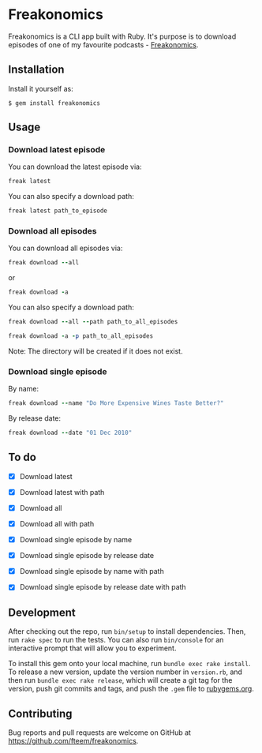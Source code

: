 # Freakonomics

Freakonomics is a CLI app built with Ruby. It's purpose is to download episodes of 
one of my favourite podcasts - [Freakonomics](http://freakonomics.com).

## Installation

Install it yourself as:

    $ gem install freakonomics

## Usage

### Download latest episode

You can download the latest episode via:

```ruby
freak latest
```

You can also specify a download path: 

```ruby
freak latest path_to_episode
```

### Download all episodes

You can download all episodes via:

```ruby
freak download --all
```
or

```ruby
freak download -a
```

You can also specify a download path: 

```ruby
freak download --all --path path_to_all_episodes
```

```ruby
freak download -a -p path_to_all_episodes
```

Note: The directory will be created if it does not exist.

### Download single episode

By name:

```ruby
freak download --name "Do More Expensive Wines Taste Better?"
```

By release date:

```ruby
freak download --date "01 Dec 2010"
```

## To do

- [x] Download latest
- [x] Download latest with path
- [x] Download all
- [x] Download all with path
- [x] Download single episode by name
- [x] Download single episode by release date
- [x] Download single episode by name with path
- [x] Download single episode by release date with path


## Development

After checking out the repo, run `bin/setup` to install dependencies. Then, run `rake spec` to run the tests. You can also run `bin/console` for an interactive prompt that will allow you to experiment.

To install this gem onto your local machine, run `bundle exec rake install`. To release a new version, update the version number in `version.rb`, and then run `bundle exec rake release`, which will create a git tag for the version, push git commits and tags, and push the `.gem` file to [rubygems.org](https://rubygems.org).

## Contributing

Bug reports and pull requests are welcome on GitHub at https://github.com/fteem/freakonomics.

